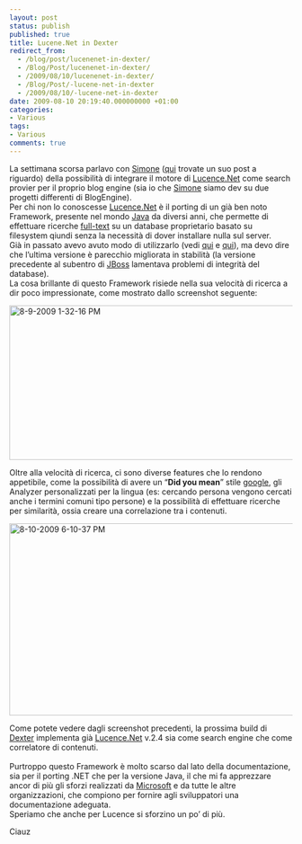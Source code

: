 ```yaml
---
layout: post
status: publish
published: true
title: Lucene.Net in Dexter
redirect_from: 
  - /blog/post/lucenenet-in-dexter/
  - /Blog/Post/lucenenet-in-dexter/
  - /2009/08/10/lucenenet-in-dexter/
  - /Blog/Post/-lucene-net-in-dexter
  - /2009/08/10/-lucene-net-in-dexter
date: 2009-08-10 20:19:40.000000000 +01:00
categories:
- Various
tags:
- Various
comments: true
---
```

<p>
	La settimana scorsa parlavo con <a href="http://codeclimber.net.nz/default.aspx" rel="nofollow friend met co-worker colleague" target="_new" title="Simone Chiaretta's Blog">Simone</a> (<a href="http://codeclimber.net.nz/archive/2009/08/03/reducing-the-bounce-rate-of-tech-blogs-with-subtext-and.aspx" rel="nofollow" target="_blank" title="Reducing the bounce rate of tech blogs with subtext and">qui</a> trovate un suo post a riguardo) della possibilit&agrave; di integrare il motore di <a href="http://incubator.apache.org/lucene.net/" rel="nofollow" target="_blank" title="Lucene.Net project">Lucence.Net</a> come search provier per il proprio blog engine (sia io che <a href="http://codeclimber.net.nz/default.aspx" rel="nofollow friend met co-worker colleague" target="_new" title="Simone Chiaretta's Blog">Simone</a> siamo dev su due progetti differenti di BlogEngine). <br />
	Per chi non lo conoscesse <a href="http://incubator.apache.org/lucene.net/" rel="nofollow" target="_blank" title="Lucene.Net project">Lucence.Net</a> &egrave; il porting di un gi&agrave; ben noto Framework, presente nel mondo <a href="http://www.java.com/en/" rel="nofollow" target="_blank" title="Java Official Site">Java</a> da diversi anni, che permette di effettuare ricerche <a href="http://en.wikipedia.org/wiki/Full-text" target="_blank">full-text</a> su un database proprietario basato su filesystem qiundi senza la necessit&agrave; di dover installare nulla sul server. <br />
	Gi&agrave; in passato avevo avuto modo di utilizzarlo (vedi <a href="http://imperugo.tostring.it/Blog/Post/Ricerca-all-interno-dei-documenti">qui</a> e <a href="http://imperugo.tostring.it/Blog/Post/Ricerca-all-interno-dei-documenti-Parte-2">qui</a>), ma devo dire che l&rsquo;ultima versione &egrave; parecchio migliorata in stabilit&agrave; (la versione precedente al subentro di <a href="http://www.jboss.org/">JBoss</a> lamentava problemi di integrit&agrave; del database). <br />
	La cosa brillante di questo Framework risiede nella sua velocit&agrave; di ricerca a dir poco impressionate, come mostrato dallo screenshot seguente:</p>
<p>
	<a href="http://imperugo.tostring.it/Content/Uploaded/image/8-9-2009%201-32-16%20PM_2.png" rel="shadowbox[LuceneNet-in-Dexter];options={counterType:'skip',continuous:true,animSequence:'sync'}"><img alt="8-9-2009 1-32-16 PM" border="0" height="275" singlelineignorecase="" src="http://imperugo.tostring.it/Content/Uploaded/image/8-9-2009%201-32-16%20PM_thumb.png" style="border: 0px none ; display: inline;" title="8-9-2009 1-32-16 PM" width="584" /></a></p>
<p>
	Oltre alla velocit&agrave; di ricerca, ci sono diverse features che lo rendono appetibile, come la possibilit&agrave; di avere un &ldquo;<strong>Did you mean</strong>&rdquo; stile <a href="http://www.google.com" rel="nofollow" target="_blank" title="Google">google</a>, gli Analyzer personalizzati per la lingua (es: cercando persona vengono cercati anche i termini comuni tipo persone) e la possibilit&agrave; di effettuare ricerche per similarit&agrave;, ossia creare una correlazione tra i contenuti.</p>
<p>
	<a href="http://imperugo.tostring.it/Content/Uploaded/image/8-10-2009%206-10-37%20PM_2.png" rel="shadowbox[LuceneNet-in-Dexter];options={counterType:'skip',continuous:true,animSequence:'sync'}"><img alt="8-10-2009 6-10-37 PM" border="0" height="342" singlelineignorecase="" src="http://imperugo.tostring.it/Content/Uploaded/image/8-10-2009%206-10-37%20PM_thumb.png" style="border: 0px none ; display: inline;" title="8-10-2009 6-10-37 PM" width="584" /></a></p>
<p>
	Come potete vedere dagli screenshot precedenti, la prossima build di <a href="http://imperugo.tostring.it/About/Dexter" target="_blank" title="Dexter Blog Engine">Dexter</a> implementa gi&agrave; <a href="http://incubator.apache.org/lucene.net/" rel="nofollow" target="_blank" title="Lucene.Net project">Lucence.Net</a> v.2.4 sia come search engine che come correlatore di contenuti. <br />
	<br />
	Purtroppo questo Framework &egrave; molto scarso dal lato della documentazione, sia per il porting .NET che per la versione Java, il che mi fa apprezzare ancor di pi&ugrave; gli sforzi realizzati da <a href="http://www.microsoft.com" rel="nofollow" target="_blank" title="Microsoft Corporation">Microsoft</a> e da tutte le altre organizzazioni, che compiono per fornire agli sviluppatori una documentazione adeguata. <br />
	Speriamo che anche per Lucence si sforzino un po&rsquo; di pi&ugrave;.</p>
<p>
	Ciauz</p>
